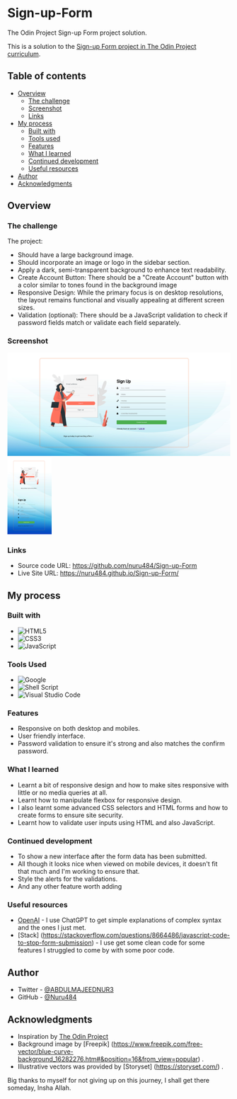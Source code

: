 # Sign-up-Form

The Odin Project Sign-up Form project solution.

This is a solution to the [Sign-up Form project in The Odin Project curriculum](https://www.theodinproject.com/lessons/node-path-intermediate-html-and-css-sign-up-form).

## Table of contents

- [Overview](#overview)
  - [The challenge](#the-challenge)
  - [Screenshot](#screenshot)
  - [Links](#links)
- [My process](#my-process)
  - [Built with](#built-with)
  - [Tools used](#tools-used)
  - [Features](#features)
  - [What I learned](#what-i-learned)
  - [Continued development](#continued-development)
  - [Useful resources](#useful-resources)
- [Author](#author)
- [Acknowledgments](#acknowledgments)

## Overview

### The challenge

The project:

- Should have a large background image.
- Should incorporate an image or logo in the sidebar section.
- Apply a dark, semi-transparent background to enhance text readability.
- Create Account Button: There should be a "Create Account" button with a color similar to tones found in the background image
- Responsive Design: While the primary focus is on desktop resolutions, the layout remains functional and visually appealing at different screen sizes.
- Validation (optional): There should be a JavaScript validation to check if password fields match or validate each field separately.

### Screenshot

![](screenshot.png)
<img src="screenshot-mobile.png" alt="Image" width="100">

### Links

- Source code URL: https://github.com/nuru484/Sign-up-Form
- Live Site URL: https://nuru484.github.io/Sign-up-Form/

## My process

### Built with

- ![HTML5](https://img.shields.io/badge/html5-%23E34F26.svg?style=for-the-badge&logo=html5&logoColor=white)
- ![CSS3](https://img.shields.io/badge/css3-%231572B6.svg?style=for-the-badge&logo=css3&logoColor=white)
- ![JavaScript](https://img.shields.io/badge/javascript-%23323330.svg?style=for-the-badge&logo=javascript&logoColor=%23F7DF1E)

### Tools Used

- ![Google](https://img.shields.io/badge/google-4285F4?style=for-the-badge&logo=google&logoColor=white)
- ![Shell Script](https://img.shields.io/badge/Terminal-%23121011.svg?style=for-the-badge&logo=gnu-bash&logoColor=white)
- ![Visual Studio Code](https://img.shields.io/badge/Visual%20Studio%20Code-0078d7.svg?style=for-the-badge&logo=visual-studio-code&logoColor=white)

### Features

- Responsive on both desktop and mobiles.
- User friendly interface.
- Password validation to ensure it's strong and also matches the confirm password.

### What I learned

- Learnt a bit of responsive design and how to make sites responsive with little or no media queries at all.
- Learnt how to manipulate flexbox for responsive design.
- I also learnt some advanced CSS selectors and HTML forms and how to create forms to ensure site security.
- Learnt how to validate user inputs using HTML and also JavaScript.

### Continued development

- To show a new interface after the form data has been submitted.
- All though it looks nice when viewed on mobile devices, it doesn't fit that much and I'm working to ensure that.
- Style the alerts for the validations.
- And any other feature worth adding

### Useful resources

- [OpenAI](https://chat.openai.com/?model=text-davinci-002-render-sha) - I use ChatGPT to get simple explanations of complex syntax and the ones I just met.
- [Stack] (https://stackoverflow.com/questions/8664486/javascript-code-to-stop-form-submission) - I use get some clean code for some features I struggled to come by with some poor code.

## Author

- Twitter - [@ABDULMAJEEDNUR3](https://twitter.com/ABDULMAJEEDNUR3)
- GitHub - [@Nuru484](https://github.com/nuru484)

## Acknowledgments

- Inspiration by [The Odin Project](https://www.theodinproject.com/)
- Background image by [Freepik] (https://www.freepik.com/free-vector/blue-curve-background_16282276.htm#&position=16&from_view=popular) .
- Illustrative vectors was provided by [Storyset] (https://storyset.com/) .

Big thanks to myself for not giving up on this journey, I shall get there someday, Insha Allah.

